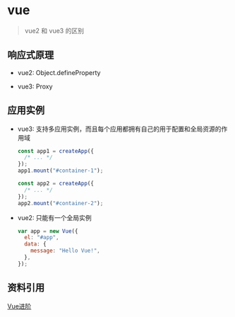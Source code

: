 # vue

> vue2 和 vue3 的区别

## 响应式原理
- vue2: Object.defineProperty

- vue3: Proxy

## 应用实例

- vue3: 支持多应用实例，而且每个应用都拥有自己的用于配置和全局资源的作用域

  ```js
  const app1 = createApp({
    /* ... */
  });
  app1.mount("#container-1");

  const app2 = createApp({
    /* ... */
  });
  app2.mount("#container-2");
  ```

- vue2: 只能有一个全局实例
  ```js
  var app = new Vue({
    el: "#app",
    data: {
      message: "Hello Vue!",
    },
  });
  ```




## 资料引用

<a href="https://y03l2iufsbl.feishu.cn/drive/folder/TdMXfDI62lHFNgd9qFBcf6LQnHf" target="_blank"  style="display: block">Vue进阶</a>
